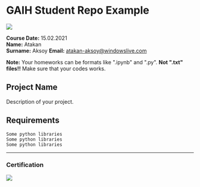 # GAIH Student Repo Example
![](img/logo.png)

**Course Date:** 15.02.2021  
**Name:** Atakan  
**Surname:** Aksoy
**Email:** atakan-aksoy@windowslive.com  

**Note:** Your homeworks can be formats like ".ipynb" and ".py". **Not ".txt" files!!** Make sure that your codes works.  

## Project Name
Description of your project.

## Requirements
```
Some python libraries
Some python libraries
Some python libraries
```
---

### Certification
![](img/certificate_ex.png)

